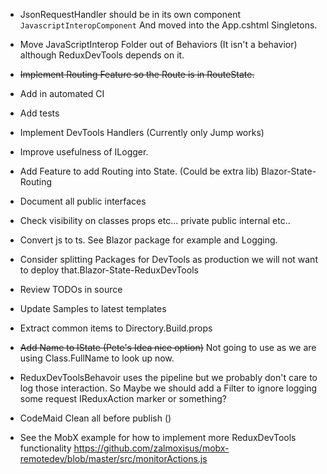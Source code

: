 * JsonRequestHandler should be in its own component `JavascriptInteropComponent`
And moved into the App.cshtml Singletons.
* Move JavaScriptInterop Folder out of Behaviors (It isn't a behavior) although ReduxDevTools depends on it.
* <del>Implement Routing Feature so the Route is in RouteState.</del>
* Add in automated CI
* Add tests

* Implement DevTools Handlers (Currently only Jump works)
* Improve usefulness of ILogger.
* Add Feature to add Routing into State. (Could be extra lib) Blazor-State-Routing

* Document all public interfaces
* Check visibility on classes props etc... private public internal etc..
* Convert js to ts.  See Blazor package for example and Logging.
* Consider splitting Packages for DevTools as production we will not want to deploy that.Blazor-State-ReduxDevTools

* Review TODOs in source
* Update Samples to latest templates
* Extract common items to Directory.Build.props
* <del>Add Name to IState (Pete's Idea nice option)</del> Not going to use as we are using Class.FullName to look up now.

* ReduxDevToolsBehavoir uses the pipeline but we probably don't care to log those interaction.
So Maybe we should add a Filter to ignore logging some request IReduxAction marker or something?
* CodeMaid Clean all before publish ()

* See the MobX example for how to implement more ReduxDevTools functionality
https://github.com/zalmoxisus/mobx-remotedev/blob/master/src/monitorActions.js